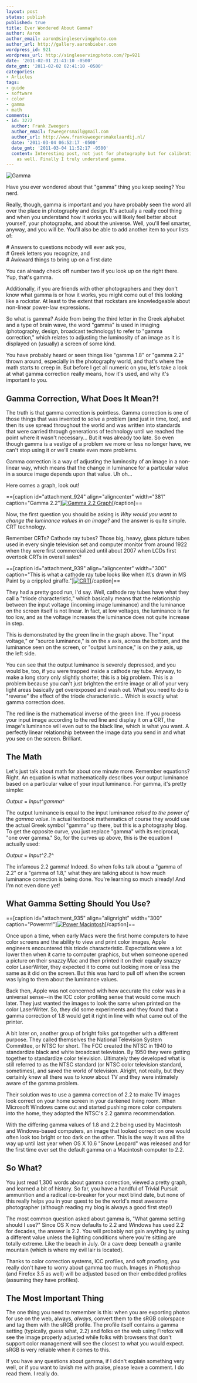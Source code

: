 ```yaml
---
layout: post
status: publish
published: true
title: Ever Wondered About Gamma?
author: Aaron
author_email: aaron@singleservingphoto.com
author_url: http://gallery.aaronbieber.com
wordpress_id: 921
wordpress_url: http://singleservingphoto.com/?p=921
date: '2011-02-01 21:41:10 -0500'
date_gmt: '2011-02-02 02:41:10 -0500'
categories:
- Articles
tags:
- guide
- software
- color
- gamma
- math
comments:
- id: 3272
  author: Frank Zweegers
  author_email: fzweegersmail@gmail.com
  author_url: http://www.franksweegersmakelaardij.nl/
  date: '2011-03-04 06:52:17 -0500'
  date_gmt: '2011-03-04 11:52:17 -0500'
  content: Interesting post, not just for photography but for calibrating monitors
    as well. Finally I truly understand gamma.
---
```

![](http://singleservingphoto.com/wp-content/uploads/2011/02/gamma-150x133.png "Gamma")

Have you ever wondered about that "gamma" thing you keep seeing? You
nerd.

Really, though, gamma is important and you have probably seen the word
all over the place in photography and design. It's actually a really
cool thing and when you understand how it works you will likely feel
better about yourself, your photographs, and about the universe. Well,
you'll feel smarter, anyway, and you will be. You'll also be able to add
another item to your lists of:

\# Answers to questions nobody will ever ask you,\
 \# Greek letters you recognize, and\
 \# Awkward things to bring up on a first date

You can already check off number two if you look up on the right there.
Yup, that's gamma.

Additionally, if you are friends with other photographers and they don't
know what gamma is or how it works, you might come out of this looking
like a rockstar. At least to the extent that rockstars are knowledgeable
about non-linear power-law expressions.<span id="more"></span><span
id="more-921"></span>

So what is gamma? Aside from being the third letter in the Greek
alphabet and a type of brain wave, the word "gamma" is used in imaging
(photography, design, broadcast technology) to refer to "gamma
correction," which relates to adjusting the luminosity of an image as it
is displayed on (usually) a screen of some kind.

You have probably heard or seen things like "gamma 1.8" or "gamma 2.2"
thrown around, especially in the photography world, and that's where the
math starts to creep in. But before I get all numeric on you, let's take
a look at what gamma correction really means, how it's used, and why
it's important to you.

## Gamma Correction, What Does It Mean?!

The truth is that gamma correction is pointless. Gamma correction is one
of those things that was invented to solve a problem (and just in time,
too), and then its use spread throughout the world and was written into
standards that were carried through generations of technology until we
reached the point where it wasn't necessary... But it was already too
late. So even though gamma is a vestige of a problem we more or less no
longer have, we can't stop using it or we'll create even more problems.

Gamma correction is a way of adjusting the luminosity of an image in a
non-linear way, which means that the change in luminance for a
particular value in a source image depends upon that value. Uh oh...

Here comes a graph, look out!

==\[caption id="attachment_924" align="aligncenter" width="381"
caption="Gamma
2.2"\][![](http://singleservingphoto.com/wp-content/uploads/2011/02/gamma_2.2_graph.png "Gamma 2.2 Graph")](http://singleservingphoto.com/wp-content/uploads/2011/02/gamma_2.2_graph.png)\[/caption\]==

Now, the first question you should be asking is _Why would you want to
change the luminance values in an image?_ and the answer is quite
simple. CRT technology.

Remember CRTs? Cathode ray tubes? Those big, heavy, glass picture tubes
used in every single television set and computer monitor from around
1922 when they were first commercialized until about 2007 when LCDs
first overtook CRTs in overall sales?

==\[caption id="attachment_939" align="aligncenter" width="300"
caption="This is what a cathode ray tube looks like when it\\'s drawn in
MS Paint by a crippled
giraffe."\][![](http://singleservingphoto.com/wp-content/uploads/2011/02/crt-300x226.jpg "CRT")](http://singleservingphoto.com/wp-content/uploads/2011/02/crt.jpg)\[/caption\]==

They had a pretty good run, I'd say. Well, cathode ray tubes have what
they call a "triode characteristic," which basically means that the
relationship between the input voltage (incoming image luminance) and
the luminance on the screen itself is not linear. In fact, at low
voltages, the luminance is far too low, and as the voltage increases the
luminance does not quite increase in step.

This is demonstrated by the green line in the graph above. The "input
voltage," or "source luminance," is on the _x_ axis, across the
bottom, and the luminance seen on the screen, or "output luminance," is
on the _y_ axis, up the left side.

You can see that the output luminance is severely depressed, and you
would be, too, if you were trapped inside a cathode ray tube. Anyway, to
make a long story only slightly shorter, this is a big problem. This is
a problem because you can't just brighten the entire image or all of
your very light areas basically get overexposed and wash out. What you
need to do is "reverse" the effect of the triode characteristic... Which
is exactly what gamma correction does.

The red line is the mathematical inverse of the green line. If you
process your input image according to the red line and display it on a
CRT, the image's luminance will even out to the black line, which is
what you want. A perfectly linear relationship between the image data
you send in and what you see on the screen. Brilliant.

## The Math

Let's just talk about math for about one minute more. Remember
equations? Right. An equation is what mathematically describes your
output luminance based on a particular value of your input luminance.
For gamma, it's pretty simple:

*Output* = *Input*^*gamma*^

The output luminance is equal to the input luminance _raised to the
power of_ the _gamma value_. In actual textbook mathematics of course
they would use the actual Greek symbol "gamma" up there, but this is a
photography blog. To get the opposite curve, you just replace "gamma"
with its reciprocal, "one over gamma." So, for the curves up above, this
is the equation I actually used:

*Output* = *Input*^*2.2*^

The infamous 2.2 gamma! Indeed. So when folks talk about a "gamma of
2.2" or a "gamma of 1.8," what they are talking about is how much
luminance correction is being done. You're learning so much already! And
I'm not even done yet!

## What Gamma Setting Should You Use?

==\[caption id="attachment_935" align="alignright" width="300"
caption="Powerrrr!"\][![](http://singleservingphoto.com/wp-content/uploads/2011/02/powermac-300x200.jpg "Power Macintosh")](http://singleservingphoto.com/wp-content/uploads/2011/02/powermac.jpg)\[/caption\]==

Once upon a time, when early Macs were the first home computers to have
color screens and the ability to view and print color images, Apple
engineers encountered this triode characteristic. Expectations were a
lot lower then when it came to computer graphics, but when someone
opened a picture on their snazzy Mac and then printed it on their
equally snazzy color LaserWriter, they expected it to come out looking
more or less the same as it did on the screen. But this was hard to pull
off when the screen was lying to them about the luminance values.

Back then, Apple was not concerned with how accurate the color was in a
universal sense--in the ICC color profiling sense that would come much
later. They just wanted the images to look the same when printed on the
color LaserWriter. So, they did some experiments and they found that a
gamma correction of 1.8 would get it right in line with what came out of
the printer.

A bit later on, another group of bright folks got together with a
different purpose. They called themselves the National Television System
Committee, or NTSC for short. The FCC created the NTSC in 1940 to
standardize black and white broadcast television. By 1950 they were
getting together to standardize color television. Ultimately they
developed what is still referred to as the NTSC standard (or NTSC color
television standard, sometimes), and saved the world of television.
Alright, not really, but they certainly knew all there was to know about
TV and they were intimately aware of the gamma problem.

Their solution was to use a gamma correction of 2.2 to make TV images
look correct on your home screen in your darkened living room. When
Microsoft Windows came out and started pushing more color computers into
the home, they adopted the NTSC's 2.2 gamma recommendation.

With the differing gamma values of 1.8 and 2.2 being used by Macintosh
and Windows-based computers, an image that looked correct on one would
often look too bright or too dark on the other. This is the way it was
all the way up until last year when OS X 10.6 "Snow Leopard" was
released and for the first time ever set the default gamma on a
Macintosh computer to 2.2.

## So What?

You just read 1,300 words about gamma correction, viewed a pretty graph,
and learned a bit of history. So far, you have a handful of Trivial
Pursuit ammunition and a radical ice-breaker for your next blind date,
but none of this really helps you in your quest to be the world's most
awesome photographer (although reading my blog is always a good first
step!)

The most common question asked about gamma is, "What gamma setting
should I use?" Since OS X now defaults to 2.2 and Windows has used 2.2
for decades, the answer is 2.2. You will probably not gain anything by
using a different value unless the lighting conditions where you're
sitting are totally extreme. Like the beach in July. Or a cave deep
beneath a granite mountain (which is where my evil lair is located).

Thanks to color correction systems, ICC profiles, and soft proofing, you
really don't have to worry about gamma too much. Images in Photoshop
(and Firefox 3.5 as well) will be adjusted based on their embedded
profiles (assuming they have profiles).

## The Most Important Thing

The one thing you need to remember is this: when you are exporting
photos for use on the web, always, _always_, convert them to the sRGB
colorspace and tag them with the sRGB profile. The profile itself
contains a gamma setting (typically, guess what, 2.2) and folks on the
web using Firefox will see the image properly adjusted while folks with
browsers that don't support color management will see the closest to
what you would expect. sRGB is very reliable when it comes to this.

If you have any questions about gamma, if I didn't explain something
very well, or if you want to lavish me with praise, please leave a
comment. I do read them. I really do.

